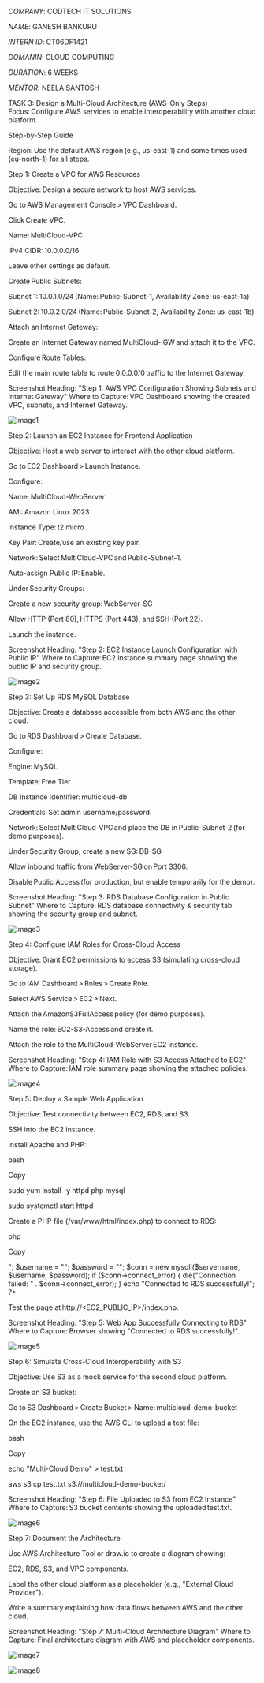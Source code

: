 *COMPANY*: CODTECH IT SOLUTIONS

*NAME*: GANESH BANKURU

*INTERN ID*: CT06DF1421

*DOMANIN*: CLOUD COMPUTING

*DURATION*: 6 WEEKS

*MENTOR*: NEELA SANTOSH

TASK 3: Design a Multi-Cloud Architecture (AWS-Only Steps) 
Focus: Configure AWS services to enable interoperability with another cloud platform. 

Step-by-Step Guide 

Region: Use the default AWS region (e.g., us-east-1) and some times used (eu-north-1) for all steps. 

Step 1: Create a VPC for AWS Resources 

Objective: Design a secure network to host AWS services. 

Go to AWS Management Console > VPC Dashboard. 

Click Create VPC. 

Name: MultiCloud-VPC 

IPv4 CIDR: 10.0.0.0/16 

Leave other settings as default. 

Create Public Subnets: 

Subnet 1: 10.0.1.0/24 (Name: Public-Subnet-1, Availability Zone: us-east-1a) 

Subnet 2: 10.0.2.0/24 (Name: Public-Subnet-2, Availability Zone: us-east-1b) 

Attach an Internet Gateway: 

Create an Internet Gateway named MultiCloud-IGW and attach it to the VPC. 

Configure Route Tables: 

Edit the main route table to route 0.0.0.0/0 traffic to the Internet Gateway. 

Screenshot Heading: 
"Step 1: AWS VPC Configuration Showing Subnets and Internet Gateway" 
Where to Capture: VPC Dashboard showing the created VPC, subnets, and Internet Gateway. 


![image1](images/task31.png)


Step 2: Launch an EC2 Instance for Frontend Application 

Objective: Host a web server to interact with the other cloud platform. 

Go to EC2 Dashboard > Launch Instance. 

Configure: 

Name: MultiCloud-WebServer 

AMI: Amazon Linux 2023 

Instance Type: t2.micro 

Key Pair: Create/use an existing key pair. 

Network: Select MultiCloud-VPC and Public-Subnet-1. 

Auto-assign Public IP: Enable. 

Under Security Groups: 

Create a new security group: WebServer-SG 

Allow HTTP (Port 80), HTTPS (Port 443), and SSH (Port 22). 

Launch the instance. 

Screenshot Heading: 
"Step 2: EC2 Instance Launch Configuration with Public IP" 
Where to Capture: EC2 instance summary page showing the public IP and security group. 


![image2](images/task32.png)


Step 3: Set Up RDS MySQL Database 

Objective: Create a database accessible from both AWS and the other cloud. 

Go to RDS Dashboard > Create Database. 

Configure: 

Engine: MySQL 

Template: Free Tier 

DB Instance Identifier: multicloud-db 

Credentials: Set admin username/password. 

Network: Select MultiCloud-VPC and place the DB in Public-Subnet-2 (for demo purposes). 

Under Security Group, create a new SG: DB-SG 

Allow inbound traffic from WebServer-SG on Port 3306. 

Disable Public Access (for production, but enable temporarily for the demo). 

Screenshot Heading: 
"Step 3: RDS Database Configuration in Public Subnet" 
Where to Capture: RDS database connectivity & security tab showing the security group and subnet. 


![image3](images/task33.png)


Step 4: Configure IAM Roles for Cross-Cloud Access 

Objective: Grant EC2 permissions to access S3 (simulating cross-cloud storage). 

Go to IAM Dashboard > Roles > Create Role. 

Select AWS Service > EC2 > Next. 

Attach the AmazonS3FullAccess policy (for demo purposes). 

Name the role: EC2-S3-Access and create it. 

Attach the role to the MultiCloud-WebServer EC2 instance. 

Screenshot Heading: 
"Step 4: IAM Role with S3 Access Attached to EC2" 
Where to Capture: IAM role summary page showing the attached policies. 


![image4](images/task34.png)


Step 5: Deploy a Sample Web Application 

Objective: Test connectivity between EC2, RDS, and S3. 

SSH into the EC2 instance. 

Install Apache and PHP: 

bash 

Copy 

sudo yum install -y httpd php mysql 

sudo systemctl start httpd 

Create a PHP file (/var/www/html/index.php) to connect to RDS: 

php 

Copy 

<?php 

$servername = "<RDS_ENDPOINT>"; 

$username = "<DB_USER>"; 

$password = "<DB_PASSWORD>"; 

$conn = new mysqli($servername, $username, $password); 

if ($conn->connect_error) { 

  die("Connection failed: " . $conn->connect_error); 

} 

echo "Connected to RDS successfully!"; 

?> 

Test the page at http://<EC2_PUBLIC_IP>/index.php. 

Screenshot Heading: 
"Step 5: Web App Successfully Connecting to RDS" 
Where to Capture: Browser showing "Connected to RDS successfully!". 


![image5](images/task35.png)


Step 6: Simulate Cross-Cloud Interoperability with S3 

Objective: Use S3 as a mock service for the second cloud platform. 

Create an S3 bucket: 

Go to S3 Dashboard > Create Bucket > Name: multicloud-demo-bucket 

On the EC2 instance, use the AWS CLI to upload a test file: 

bash 

Copy 

echo "Multi-Cloud Demo" > test.txt 

aws s3 cp test.txt s3://multicloud-demo-bucket/ 

Screenshot Heading: 
"Step 6: File Uploaded to S3 from EC2 Instance" 
Where to Capture: S3 bucket contents showing the uploaded test.txt. 


![image6](images/task36.png)


Step 7: Document the Architecture 

Use AWS Architecture Tool or draw.io to create a diagram showing: 

EC2, RDS, S3, and VPC components. 

Label the other cloud platform as a placeholder (e.g., "External Cloud Provider"). 

Write a summary explaining how data flows between AWS and the other cloud. 

Screenshot Heading: 
"Step 7: Multi-Cloud Architecture Diagram" 
Where to Capture: Final architecture diagram with AWS and placeholder components. 

![image7](images/task37.png)

![image8](images/task38.png)
